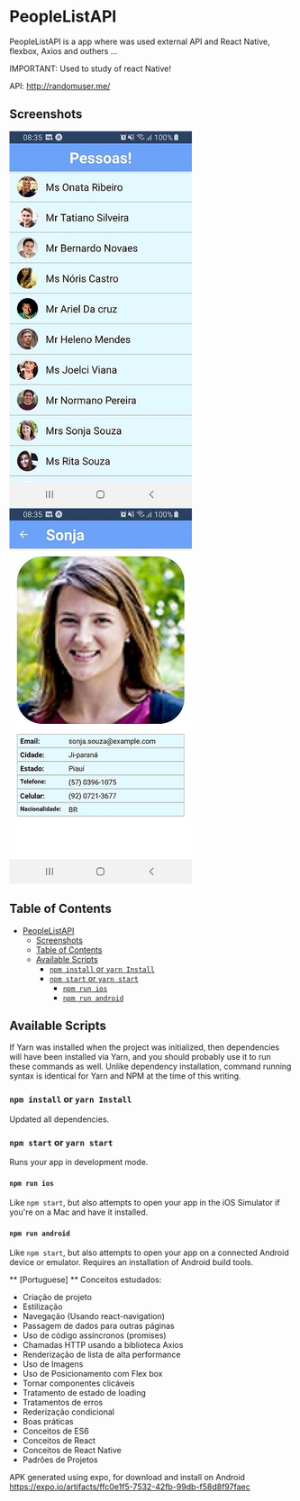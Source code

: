 # PeopleListAPI
PeopleListAPI is a app where was used external API and React Native, flexbox, Axios and outhers ... 

IMPORTANT: Used to study of react Native!

API: http://randomuser.me/

## Screenshots

![PeopleListAPI](./screenshot01.png)
![PeopleListAPI](./screenshot02.png)

## Table of Contents

- [PeopleListAPI](#peoplelistapi)
  - [Screenshots](#screenshots)
  - [Table of Contents](#table-of-contents)
  - [Available Scripts](#available-scripts)
    - [`npm install` or `yarn Install`](#npm-install-or-yarn-install)
    - [`npm start` or `yarn start`](#npm-start-or-yarn-start)
      - [`npm run ios`](#npm-run-ios)
      - [`npm run android`](#npm-run-android)


## Available Scripts

If Yarn was installed when the project was initialized, then dependencies will have been installed via Yarn, and you should probably use it to run these commands as well. Unlike dependency installation, command running syntax is identical for Yarn and NPM at the time of this writing.

### `npm install` or `yarn Install`

Updated all dependencies.

### `npm start` or `yarn start`

Runs your app in development mode.


#### `npm run ios`

Like `npm start`, but also attempts to open your app in the iOS Simulator if you're on a Mac and have it installed.

#### `npm run android`

Like `npm start`, but also attempts to open your app on a connected Android device or emulator. Requires an installation of Android build tools.


** [Portuguese] **
Conceitos estudados:
  - Criação de projeto 
  - Estilização
  - Navegação (Usando react-navigation)
  - Passagem de dados para outras páginas
  - Uso de código assíncronos (promises)
  - Chamadas HTTP usando a biblioteca Axios
  - Renderização de lista de alta performance
  - Uso de Imagens
  - Uso de Posicionamento com Flex box
  - Tornar componentes clicáveis
  - Tratamento de estado de loading
  - Tratamentos de erros
  - Rederização condicional
  - Boas práticas
  - Conceitos de ES6
  - Conceitos de React
  - Conceitos de React Native
  - Padrões de Projetos


APK generated using expo, for download and install on Android
https://expo.io/artifacts/ffc0e1f5-7532-42fb-99db-f58d8f97faec